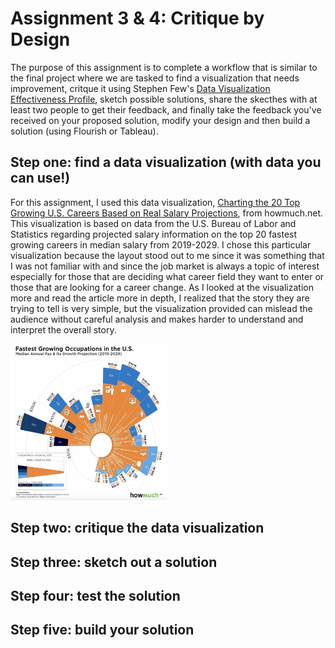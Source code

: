 # Assignment 3 & 4: Critique by Design
The purpose of this assignment is to complete a workflow that is similar to the final project where we are tasked to find a visualization that needs improvement, critque it using Stephen Few's [Data Visualization Effectiveness Profile](http://www.perceptualedge.com/articles/visual_business_intelligence/data_visualization_effectiveness_profile.pdf), sketch possible solutions, share the skecthes with at least two people to get their feedback, and finally take the feedback you've received on your proposed solution, modify your design and then build a solution (using Flourish or Tableau). 

## Step one: find a data visualization (with data you can use!)
For this assignment, I used this data visualization, [Charting the 20 Top Growing U.S. Careers Based on Real Salary Projections](https://howmuch.net/articles/fastest-growing-occupations-in-the-US), from howmuch.net. This visualization is based on data from the U.S. Bureau of Labor and Statistics regarding projected salary information on the top 20 fastest growing careers in median salary from 2019-2029. I chose this particular visualization because the layout stood out to me since it was something that I was not familiar with and since the job market is always a topic of interest especially for those that are deciding what career field they want to enter or those that are looking for a career change. As I looked at the visualization more and read the article more in depth, I realized that the story they are trying to tell is very simple, but the visualization provided can mislead the audience without careful analysis and makes harder to understand and interpret the overall story.

<img src="top20careers_visualization.jpg" width="250" height="250" />

## Step two: critique the data visualization

## Step three: sketch out a solution

## Step four: test the solution 

## Step five: build your solution
